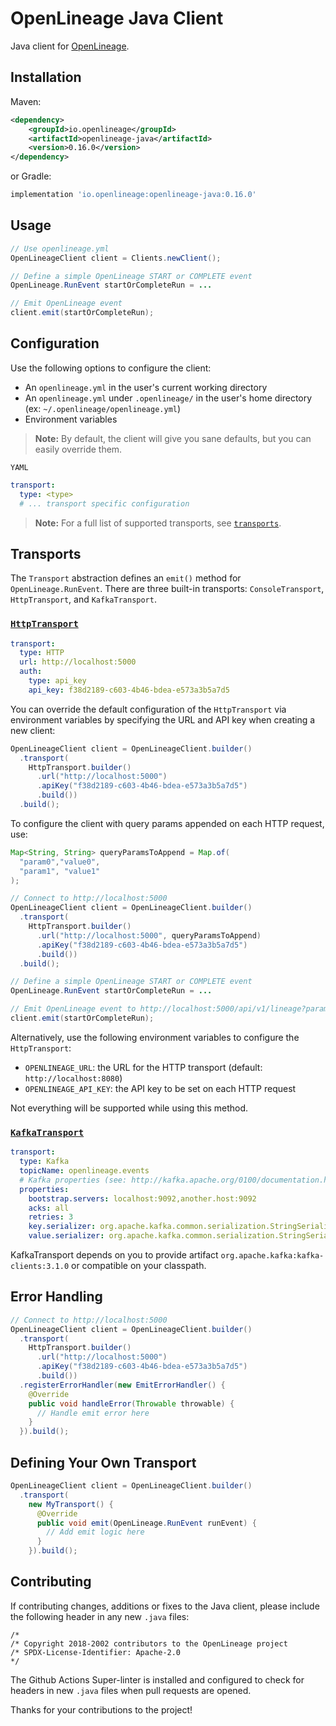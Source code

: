 # OpenLineage Java Client

Java client for [OpenLineage](https://openlineage.io).

## Installation

Maven:

```xml
<dependency>
    <groupId>io.openlineage</groupId>
    <artifactId>openlineage-java</artifactId>
    <version>0.16.0</version>
</dependency>
```

or Gradle:

```groovy
implementation 'io.openlineage:openlineage-java:0.16.0'
```

## Usage

```java
// Use openlineage.yml
OpenLineageClient client = Clients.newClient();

// Define a simple OpenLineage START or COMPLETE event
OpenLineage.RunEvent startOrCompleteRun = ...

// Emit OpenLineage event
client.emit(startOrCompleteRun);
```

## Configuration

Use the following options to configure the client:

* An `openlineage.yml` in the user's current working directory
* An `openlineage.yml` under `.openlineage/` in the user's home directory (ex: `~/.openlineage/openlineage.yml`)
* Environment variables

> **Note:** By default, the client will give you sane defaults, but you can easily override them.
>

`YAML`

```yaml
transport:
  type: <type>
  # ... transport specific configuration
```

> **Note:** For a full list of supported transports, see [`transports`](https://github.com/OpenLineage/OpenLineage/tree/main/client/java/src/main/java/io/openlineage/client/transports).

## Transports

The `Transport` abstraction defines an `emit()` method for   `OpenLineage.RunEvent`. There are three built-in transports: `ConsoleTransport`, `HttpTransport`, and `KafkaTransport`.

### [`HttpTransport`](https://github.com/OpenLineage/OpenLineage/tree/main/client/java/src/main/java/io/openlineage/client/transports/HttpTransport.java)

```yaml
transport:
  type: HTTP
  url: http://localhost:5000
  auth:
    type: api_key
    api_key: f38d2189-c603-4b46-bdea-e573a3b5a7d5
```

You can override the default configuration of the `HttpTransport` via environment variables by specifying the URL and API key when
creating a new client:

```java
OpenLineageClient client = OpenLineageClient.builder()
  .transport(
    HttpTransport.builder()
      .url("http://localhost:5000")
      .apiKey("f38d2189-c603-4b46-bdea-e573a3b5a7d5")
      .build())
  .build();
```

To configure the client with query params appended on each HTTP request, use:

```java
Map<String, String> queryParamsToAppend = Map.of(
  "param0","value0",
  "param1", "value1"
);

// Connect to http://localhost:5000
OpenLineageClient client = OpenLineageClient.builder()
  .transport(
    HttpTransport.builder()
      .url("http://localhost:5000", queryParamsToAppend)
      .apiKey("f38d2189-c603-4b46-bdea-e573a3b5a7d5")
      .build())
  .build();

// Define a simple OpenLineage START or COMPLETE event
OpenLineage.RunEvent startOrCompleteRun = ...

// Emit OpenLineage event to http://localhost:5000/api/v1/lineage?param0=value0&param1=value1
client.emit(startOrCompleteRun);
```

Alternatively, use the following environment variables to configure the `HttpTransport`:

* `OPENLINEAGE_URL`: the URL for the HTTP transport (default: `http://localhost:8080`)
* `OPENLINEAGE_API_KEY`: the API key to be set on each HTTP request

Not everything will be supported while using this method.

### [`KafkaTransport`](https://github.com/OpenLineage/OpenLineage/tree/main/client/java/src/main/java/io/openlineage/client/transports/KafkaTransport.java)

```yaml
transport:
  type: Kafka
  topicName: openlineage.events
  # Kafka properties (see: http://kafka.apache.org/0100/documentation.html#producerconfigs)
  properties:
    bootstrap.servers: localhost:9092,another.host:9092
    acks: all
    retries: 3
    key.serializer: org.apache.kafka.common.serialization.StringSerializer
    value.serializer: org.apache.kafka.common.serialization.StringSerializer
```

KafkaTransport depends on you to provide artifact `org.apache.kafka:kafka-clients:3.1.0` or compatible on your classpath.

## Error Handling

```java
// Connect to http://localhost:5000
OpenLineageClient client = OpenLineageClient.builder()
  .transport(
    HttpTransport.builder()
      .url("http://localhost:5000")
      .apiKey("f38d2189-c603-4b46-bdea-e573a3b5a7d5")
      .build())
  .registerErrorHandler(new EmitErrorHandler() {
    @Override
    public void handleError(Throwable throwable) {
      // Handle emit error here
    }
  }).build();
```

## Defining Your Own Transport

```java
OpenLineageClient client = OpenLineageClient.builder()
  .transport(
    new MyTransport() {
      @Override
      public void emit(OpenLineage.RunEvent runEvent) {
        // Add emit logic here
      }
    }).build();
```

## Contributing

If contributing changes, additions or fixes to the Java client, please include the following header in any new `.java` files:

```
/*
/* Copyright 2018-2002 contributors to the OpenLineage project
/* SPDX-License-Identifier: Apache-2.0 
*/
```

The Github Actions Super-linter is installed and configured to check for headers in new `.java` files when pull requests are opened.

Thanks for your contributions to the project!

